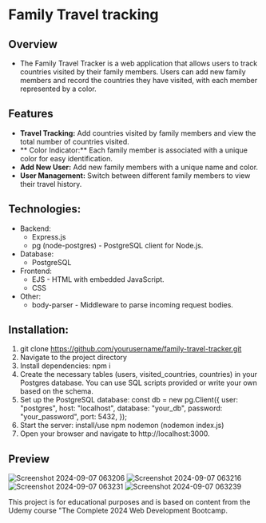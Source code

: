 # Family Travel tracking

## Overview
- The Family Travel Tracker is a web application that allows users to track countries visited by their family members. Users can add new family members and record the countries they have visited, with each member represented by a color.
  
## Features
- **Travel Tracking:** Add countries visited by family members and view the total number of countries visited.
- ** Color Indicator:** Each family member is associated with a unique color for easy identification.
- **Add New User:** Add new family members with a unique name and color.
- **User Management:** Switch between different family members to view their travel history.
  

## Technologies:
- Backend:
  - Express.js
  - pg (node-postgres) - PostgreSQL client for Node.js.
- Database:
  - PostgreSQL 
- Frontend:
  - EJS - HTML with embedded JavaScript.
  - CSS
- Other:
  - body-parser - Middleware to parse incoming request bodies.

## Installation:
1. git clone https://github.com/yourusername/family-travel-tracker.git
2. Navigate to the project directory
3. Install dependencies: npm i
4. Create the necessary tables (users, visited_countries, countries) in your Postgres database. You can use SQL scripts provided or write your own based on the schema.
5. Set up the PostgreSQL database:
const db = new pg.Client({
  user: "postgres",
  host: "localhost",
  database: "your_db",
  password: "your_password",
  port: 5432,
});
6. Start the server: install/use npm nodemon (nodemon index.js)
7. Open your browser and navigate to http://localhost:3000.
   
## Preview 
![Screenshot 2024-09-07 063206](https://github.com/user-attachments/assets/f52811ed-6391-425b-ad83-55e7cec9323a)
![Screenshot 2024-09-07 063216](https://github.com/user-attachments/assets/4acd892d-5bf8-43a3-a685-3acee5d2a4b8)
![Screenshot 2024-09-07 063231](https://github.com/user-attachments/assets/026d946f-bbb3-4212-98b6-5377b25b9cb2)
![Screenshot 2024-09-07 063239](https://github.com/user-attachments/assets/8d368228-323a-4561-b34b-7a9858d89436)



This project is for educational purposes and is based on content from the Udemy course "The Complete 2024 Web Development Bootcamp.
